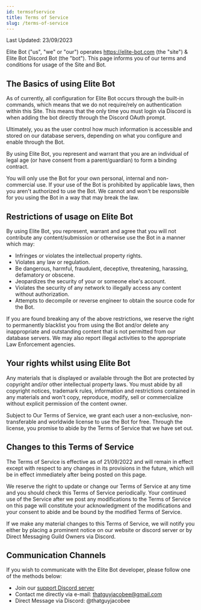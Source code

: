 ```yaml
---
id: termsofservice
title: Terms of Service
slug: /terms-of-service
---
```


Last Updated: 23/09/2023

Elite Bot ("us", "we" or "our") operates https://elite-bot.com (the "site") & Elite Bot Discord Bot (the "bot"). This page informs you of our terms and conditions for usage of the Site and Bot.

## The Basics of using Elite Bot

As of currently, all configuration for Elite Bot occurs through the built-in commands, which means that we do not require/rely on authentication within this Site. This means that the only time you must login via Discord is when adding the bot directly through the Discord OAuth prompt.

Ultimately, you as the user control how much information is accessible and stored on our database servers, depending on what you configure and enable through the Bot.

By using Elite Bot, you represent and warrant that you are an individual of legal age (or have consent from a parent/guardian) to form a binding contract.

You will only use the Bot for your own personal, internal and non-commercial use. If your use of the Bot is prohibited by applicable laws, then you aren't authorized to use the Bot. We cannot and won't be responsible for you using the Bot in a way that may break the law.

## Restrictions of usage on Elite Bot

By using Elite Bot, you represent, warrant and agree that you will not contribute any content/submission or otherwise use the Bot in a manner which may:

- Infringes or violates the intellectual property rights.
- Violates any law or regulation.
- Be dangerous, harmful, fraudulent, deceptive, threatening, harassing, defamatory or obscene.
- Jeopardizes the security of your or someone else's account.
- Violates the security of any network to illegally access any content without authorization.
- Attempts to decompile or reverse engineer to obtain the source code for the Bot.

If you are found breaking any of the above restrictions, we reserve the right to permanently blacklist you from using the Bot and/or delete any inappropriate and outstanding content that is not permitted from our database servers. We may also report illegal activities to the appropriate Law Enforcement agencies.

## Your rights whilst using Elite Bot

Any materials that is displayed or available through the Bot are protected by copyright and/or other intellectual property laws. You must abide by all copyright notices, trademark rules, information and restrictions contained in any materials and won't copy, reproduce, modify, sell or commercialize without explicit permission of the content owner.

Subject to Our Terms of Service, we grant each user a non-exclusive, non-transferable and worldwide license to use the Bot for free. Through the license, you promise to abide by the Terms of Service that we have set out.

## Changes to this Terms of Service

The Terms of Service is effective as of 21/09/2022 and will remain in effect except with respect to any changes in its provisions in the future, which will be in effect immediately after being posted on this page.

We reserve the right to update or change our Terms of Service at any time and you should check this Terms of Service periodically. Your continued use of the Service after we post any modifications to the Terms of Service on this page will constitute your acknowledgment of the modifications and your consent to abide and be bound by the modified Terms of Service.

If we make any material changes to this Terms of Service, we will notify you either by placing a prominent notice on our website or discord server or by Direct Messaging Guild Owners via Discord.

## Communication Channels

If you wish to communicate with the Elite Bot developer, please follow one of the methods below:
- Join our [support Discord server](http://discord.elitegami.ng)
- Contact me directly via e-mail: thatguyjacobee@gmail.com
- Direct Message via Discord: @thatguyjacobee